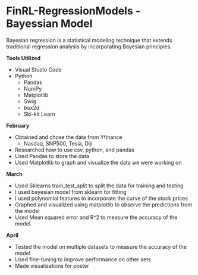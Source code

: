 # FinRL-RegressionModels - Bayessian Model
Bayesian regression is a statistical modeling technique that extends traditional regression analysis by incorporating Bayesian principles. 

**Tools Utilized**

- Visual Studio Code
- Python
  - Pandas
  - NumPy
  - Matplotlib
  - Swig
  - box2d
  - Ski-kit Learn
    
**February**

- Obtained and chose the data from Yfinance
  - Nasdaq, SNP500, Tesla, Diji
- Researched how to use csv, python, and pandas
- Used Pandas to store the data
- Used Matplotlib to graph and visualize the data we were working on

**March**

- Used Sklearns train_test_split to split the data for training and testing
- I used bayesian model from sklearn for fitting
- I used polynomial features to incorporate the curve of the stock prices
- Graphed and visualized using matplotlib to observe the predictions from the model
- Used Mean squared error and R^2 to measure the accuracy of the model

**April**

- Tested the model on multiple datasets to measure the accuracy of the model
- Used fine-tuning to improve performance on other sets
- Made visualizations for poster



